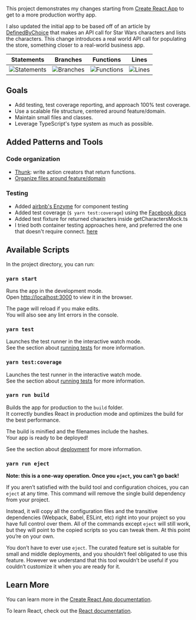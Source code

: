 This project demonstrates my changes starting from [Create React App](https://github.com/facebook/create-react-app) to get to a more production worthy app.

I also updated the initial app to be based off of an article by [DefinedByChoice](https://twitter.com/DefinedByChoice/) that makes an API call for Star Wars characters and lists the characters. This change introduces a real world API call for populating the store, something closer to a real-world business app.


| Statements | Branches | Functions | Lines |
| -----------|----------|-----------|-------|
| ![Statements](https://img.shields.io/badge/Coverage-92.65%25-brightgreen.svg "Make me better!") | ![Branches](https://img.shields.io/badge/Coverage-100%25-brightgreen.svg "Make me better!") | ![Functions](https://img.shields.io/badge/Coverage-84.38%25-yellow.svg "Make me better!") | ![Lines](https://img.shields.io/badge/Coverage-92.65%25-brightgreen.svg "Make me better!") |

## Goals

- Add testing, test coverage reporting, and approach 100% test coverage.
- Use a scalable file structure, centered around feature/domain.
- Maintain small files and classes.
- Leverage TypeScript's type system as much as possible.


## Added Patterns and Tools

### Code organization
- [Thunk](https://github.com/reduxjs/redux-thunk): write action creators that return functions.
- [Organize files around feature/domain](https://marmelab.com/blog/2015/12/17/react-directory-structure.html)

### Testing
- Added [airbnb's Enzyme](https://github.com/airbnb/enzyme) for component testing
- Added test coverage (`$ yarn test:coverage`) using the [Facebook docs](https://facebook.github.io/create-react-app/docs/running-tests)
- Added test fixture for returned characters inside getCharactersMock.ts
- I tried both container testing approaches here, and preferred the one that doesn't require connect. [here](https://hackernoon.com/unit-testing-redux-connected-components-692fa3c4441c)

## Available Scripts

In the project directory, you can run:

### `yarn start`

Runs the app in the development mode.<br>
Open [http://localhost:3000](http://localhost:3000) to view it in the browser.

The page will reload if you make edits.<br>
You will also see any lint errors in the console.

### `yarn test`

Launches the test runner in the interactive watch mode.<br>
See the section about [running tests](https://facebook.github.io/create-react-app/docs/running-tests) for more information.

### `yarn test:coverage`

Launches the test runner in the interactive watch mode.<br>
See the section about [running tests](https://facebook.github.io/create-react-app/docs/running-tests) for more information.

### `yarn run build`

Builds the app for production to the `build` folder.<br>
It correctly bundles React in production mode and optimizes the build for the best performance.

The build is minified and the filenames include the hashes.<br>
Your app is ready to be deployed!

See the section about [deployment](https://facebook.github.io/create-react-app/docs/deployment) for more information.

### `yarn run eject`

**Note: this is a one-way operation. Once you `eject`, you can’t go back!**

If you aren’t satisfied with the build tool and configuration choices, you can `eject` at any time. This command will remove the single build dependency from your project.

Instead, it will copy all the configuration files and the transitive dependencies (Webpack, Babel, ESLint, etc) right into your project so you have full control over them. All of the commands except `eject` will still work, but they will point to the copied scripts so you can tweak them. At this point you’re on your own.

You don’t have to ever use `eject`. The curated feature set is suitable for small and middle deployments, and you shouldn’t feel obligated to use this feature. However we understand that this tool wouldn’t be useful if you couldn’t customize it when you are ready for it.

## Learn More

You can learn more in the [Create React App documentation](https://facebook.github.io/create-react-app/docs/getting-started).

To learn React, check out the [React documentation](https://reactjs.org/).
